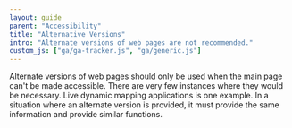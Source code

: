 ```yaml
---
layout: guide
parent: "Accessibility"
title: "Alternative Versions"
intro: "Alternate versions of web pages are not recommended."
custom_js: ["ga/ga-tracker.js", "ga/generic.js"]
---
```


Alternate versions of web pages should only be used when the main page can't be made accessible. There are very few instances where they would be necessary. Live dynamic mapping applications is one example. In a situation where an alternate version is provided, it must provide the same information and provide similar functions.
